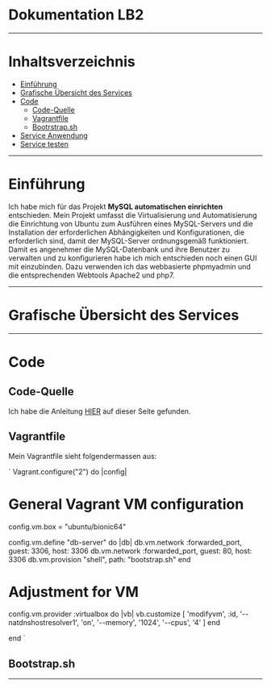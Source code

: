 # **Dokumentation LB2**

---

# Inhaltsverzeichnis

- [Einführung](#einfuehrung)
- [Grafische Übersicht des Services](#grafischeuebersichtdesservices)
- [Code](#code)
	- [Code-Quelle](#code-quelle)
	- [Vagrantfile](#vagrantfile)
	- [Bootrstrap.sh](#bootrstrap.sh)
- [Service Anwendung](#serviceAnwendung)
- [Service testen](#servicetesten)

---

# Einführung

Ich habe mich für das Projekt **MySQL automatischen einrichten** entschieden.
Mein Projekt umfasst die Virtualisierung und Automatisierung die Einrichtung von Ubuntu zum 
Ausführen eines MySQL-Servers und die Installation der erforderlichen Abhängigkeiten und 
Konfigurationen, die erforderlich sind, damit der MySQL-Server ordnungsgemäß funktioniert.
Damit es angenehmer die MySQL-Datenbank und ihre Benutzer zu verwalten und zu konfigurieren
habe ich mich entschieden noch einen GUI mit einzubinden. Dazu verwenden ich das webbasierte 
phpmyadmin und die entsprechenden Webtools Apache2 und php7.

---

# Grafische Übersicht des Services
---

# Code

## Code-Quelle

Ich habe die Anleitung [HIER](https://www.yourtechy.com/technology/mysql-server-vagrant-virtualbox/)
auf dieser Seite gefunden.

## Vagrantfile

Mein Vagrantfile sieht folgendermassen aus:

` Vagrant.configure("2") do |config|

  # General Vagrant VM configuration
  config.vm.box = "ubuntu/bionic64"

  config.vm.define "db-server" do |db|
    db.vm.network :forwarded_port, guest: 3306, host: 3306
    db.vm.network :forwarded_port, guest: 80, host: 3306
    db.vm.provision "shell", path: "bootstrap.sh"
  end

  # Adjustment for VM
  config.vm.provider :virtualbox do |vb|
    vb.customize [
        'modifyvm', :id,
        '--natdnshostresolver1', 'on',
        '--memory', '1024',
        '--cpus', '4'
    ] 
  end

end `



## Bootstrap.sh

---


